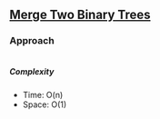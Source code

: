 ## [Merge Two Binary Trees](https://leetcode.com/problems/merge-two-binary-trees/)

### Approach

```js


```

##### Complexity

- Time: O(n)
- Space: O(1)
